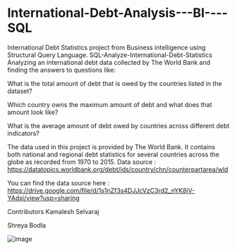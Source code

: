 # International-Debt-Analysis---BI----SQL
International Debt Statistics project from Business intelligence using Structural Query Language. SQL-Analyze-International-Debt-Statistics Analyzing an international debt data collected by The World Bank and finding the answers to questions like:

What is the total amount of debt that is owed by the countries listed in the dataset?

Which country owns the maximum amount of debt and what does that amount look like?

What is the average amount of debt owed by countries across different debt indicators?

The data used in this project is provided by The World Bank. It contains both national and regional debt statistics for several countries across the globe as recorded from 1970 to 2015. Data source : https://datatopics.worldbank.org/debt/ids/country/chn/counterpartarea/wld

You can find the data source here : https://drive.google.com/file/d/1s1nZf3s4DJJcVzC3rd2_nYK8iV-YAdxi/view?usp=sharing

Contributors
Kamalesh Selvaraj

Shreya Bodla

![image](https://user-images.githubusercontent.com/72293918/151753655-68973fd6-c6d0-4551-8df5-85ad9eb3685e.png)

